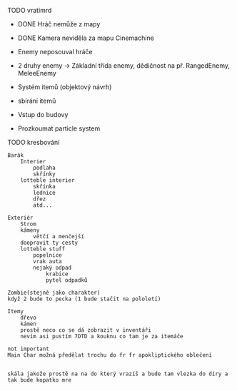 TODO vratimrd

- DONE Hráč nemůže z mapy
- DONE Kamera neviděla za mapu Cinemachine

- Enemy neposouval hráče
- 2 druhy enemy -> Základní třída enemy, dědičnost na př. RangedEnemy, MeleeEnemy
- Systém itemů (objektový návrh)
- sbírání itemů
- Vstup do budovy
- Prozkoumat particle system




TODO kresbování
   
    Barák   
        Interier
            podlaha
            skřínky
        lotteble interier 
            skřínka
            lednice
            dřez
            atd...

    Exteriér
        Strom
        kámeny
            větčí a menčejší
        doopravit ty cesty 
        lotteble stuff
            popelnice 
            vrak auta
            nejaký odpad 
                krabice 
                pytel odpadků
    
    Zombie(stejně jako charakter)
    když 2 bude to pecka (1 bude stačit na pololetí)
    
    Itemy
        dřevo
        kámen
        prostě neco co se dá zobrazit v inventáři 
        nevím asi pustím 7DTD a kouknu co tam je za itemáče

    not important 
    Main Char možná předělat trochu do fr fr apokliptického oblečení


    skála jakože prostě na na do který vrazíš a bude tam vlezka do díry a tak bude kopatko mre
